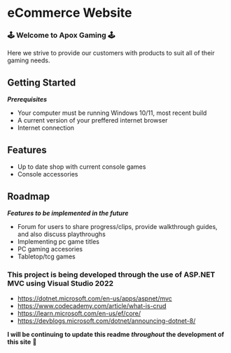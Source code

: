 # eCommerce Website

### 🕹️ Welcome to Apox Gaming 🕹️

Here we strive to provide our customers with products to suit all of their gaming needs. 

## Getting Started
***Prerequisites***
- Your computer must be running Windows 10/11, most recent build
- A current version of your preffered internet browser
- Internet connection

## Features
- Up to date shop with current console games
- Console accessories

## Roadmap
***Features to be implemented in the future***

- Forum for users to share progress/clips, provide walkthrough guides, and also discuss playthroughs 
- Implementing pc game titles 
- PC gaming accesories
- Tabletop/tcg games



### This project is being developed through the use of ASP.NET MVC using Visual Studio 2022
- https://dotnet.microsoft.com/en-us/apps/aspnet/mvc
- https://www.codecademy.com/article/what-is-crud
- https://learn.microsoft.com/en-us/ef/core/
- https://devblogs.microsoft.com/dotnet/announcing-dotnet-8/

**I will be continuing to update this readme _throughout_ the development of this site** 👋 
